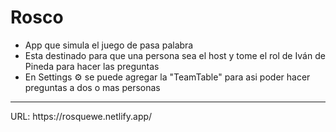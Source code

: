 # Rosco
- App que simula el juego de pasa palabra
- Esta destinado para que una persona sea el host y tome el rol de Iván de Pineda para hacer las preguntas
- En Settings ⚙ se puede agregar la "TeamTable" para asi poder hacer preguntas a dos o mas personas
<hr>
  URL: https://rosquewe.netlify.app/
